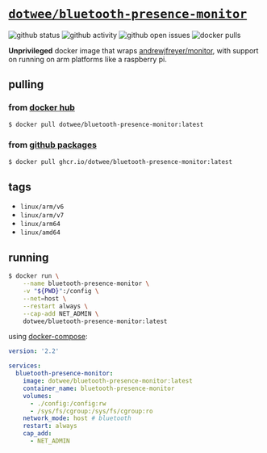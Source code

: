 # [`dotwee/bluetooth-presence-monitor`](https://hub.docker.com/r/dotwee/bluetooth-presence-monitor)

![github status](https://img.shields.io/github/actions/workflow/status/dotwee/docker-bluetooth-presence-monitor/main.yml?branch=master&logo=GitHub)
![github activity](https://img.shields.io/github/last-commit/dotwee/docker-bluetooth-presence-monitor?logo=github)
![github open issues](https://badgen.net/github/open-issues/dotwee/docker-bluetooth-presence-monitor?icon=github)
![docker pulls](https://badgen.net/docker/pulls/dotwee/bluetooth-presence-monitor?icon=docker&label=pulls)

**Unprivileged** docker image that wraps [andrewjfreyer/monitor](https://github.com/andrewjfreyer/monitor), with support on running on arm platforms like a raspberry pi.

## pulling

### from [**docker hub**](https://hub.docker.com/r/dotwee/bluetooth-presence-monitor)

```bash
$ docker pull dotwee/bluetooth-presence-monitor:latest
```

### from [**github packages**](https://github.com/dotWee/docker-bluetooth-presence-monitor/pkgs/container/bluetooth-presence-monitor)

```bash
$ docker pull ghcr.io/dotwee/bluetooth-presence-monitor:latest
```

## tags

- `linux/arm/v6`
- `linux/arm/v7`
- `linux/arm64`
- `linux/amd64`

## running

```bash
$ docker run \
    --name bluetooth-presence-monitor \
    -v "${PWD}":/config \
    --net=host \
    --restart always \
    --cap-add NET_ADMIN \
    dotwee/bluetooth-presence-monitor:latest
```

using [docker-compose](./docker-compose.yml):

```yaml
version: '2.2'

services:
  bluetooth-presence-monitor:
    image: dotwee/bluetooth-presence-monitor:latest
    container_name: bluetooth-presence-monitor
    volumes:
      - ./config:/config:rw
      - /sys/fs/cgroup:/sys/fs/cgroup:ro
    network_mode: host # bluetooth
    restart: always
    cap_add:
      - NET_ADMIN
```

